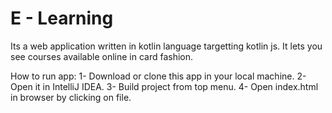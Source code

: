 # E - Learning

Its a web application written in kotlin language targetting kotlin js. It lets you see courses available online in card fashion.

How to run app:
1- Download or clone this app in your local machine.
2- Open it in IntelliJ IDEA.
3- Build project from top menu.
4- Open index.html in browser by clicking on file.
